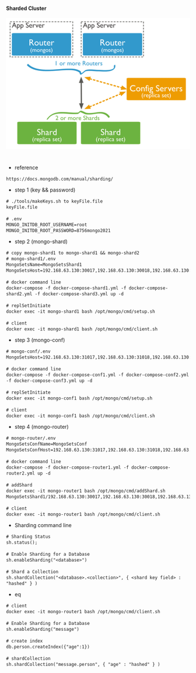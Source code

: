 #### Sharded Cluster
![Image text](https://raw.githubusercontent.com/lianshufeng/docker_mongo_shard/master/image/sharded-cluster-production-architecture.svg)
#
- reference 
````shell
https://docs.mongodb.com/manual/sharding/
````
- step 1 (key && password)
````shell
# ./tools/makeKeys.sh to keyFile.file
keyFile.file

# .env
MONGO_INITDB_ROOT_USERNAME=root
MONGO_INITDB_ROOT_PASSWORD=8756mongo2021
````

- step 2 (mongo-shard)
````shell
# copy mongo-shard1 to mongo-shard1 && mongo-shard2
# mongo-shard1/.env
MongoSetsName=MongoSetsShard1
MongoSetsHost=192.168.63.130:30017,192.168.63.130:30018,192.168.63.130:30019

# docker command line
docker-compose -f docker-compose-shard1.yml -f docker-compose-shard2.yml -f docker-compose-shard3.yml up -d

# replSetInitiate
docker exec -it mongo-shard1 bash /opt/mongo/cmd/setup.sh

# client
docker exec -it mongo-shard1 bash /opt/mongo/cmd/client.sh

````

- step 3 (mongo-conf)
````shell
# mongo-conf/.env
MongoSetsHost=192.168.63.130:31017,192.168.63.130:31018,192.168.63.130:31019

# docker command line
docker-compose -f docker-compose-conf1.yml -f docker-compose-conf2.yml -f docker-compose-conf3.yml up -d

# replSetInitiate
docker exec -it mongo-conf1 bash /opt/mongo/cmd/setup.sh

# client
docker exec -it mongo-conf1 bash /opt/mongo/cmd/client.sh
````


- step 4 (mongo-router)
````shell
# mongo-router/.env
MongoSetsConfName=MongoSetsConf
MongoSetsConfHost=192.168.63.130:31017,192.168.63.130:31018,192.168.63.130:31019

# docker command line
docker-compose -f docker-compose-router1.yml -f docker-compose-router2.yml up -d

# addShard
docker exec -it mongo-router1 bash /opt/mongo/cmd/addShard.sh MongoSetsShard1/192.168.63.130:30017,192.168.63.130:30018,192.168.63.130:30019

# client
docker exec -it mongo-router1 bash /opt/mongo/cmd/client.sh

````

- Sharding command line
````shell
# Sharding Status
sh.status();

# Enable Sharding for a Database
sh.enableSharding("<database>")

# Shard a Collection
sh.shardCollection("<database>.<collection>", { <shard key field> : "hashed" } )

````

- eq
````shell
# client
docker exec -it mongo-router1 bash /opt/mongo/cmd/client.sh

# Enable Sharding for a Database
sh.enableSharding("message")

# create index
db.person.createIndex({"age":1})

# shardCollection
sh.shardCollection("message.person", { "age" : "hashed" } )
````
